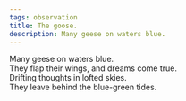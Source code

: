 ```yaml
---
tags: observation
title: The goose.
description: Many geese on waters blue. 
---
```


Many geese on waters blue.  
They flap their wings, and dreams come true.  
Drifting thoughts in lofted skies.  
They leave behind the blue-green tides.  
